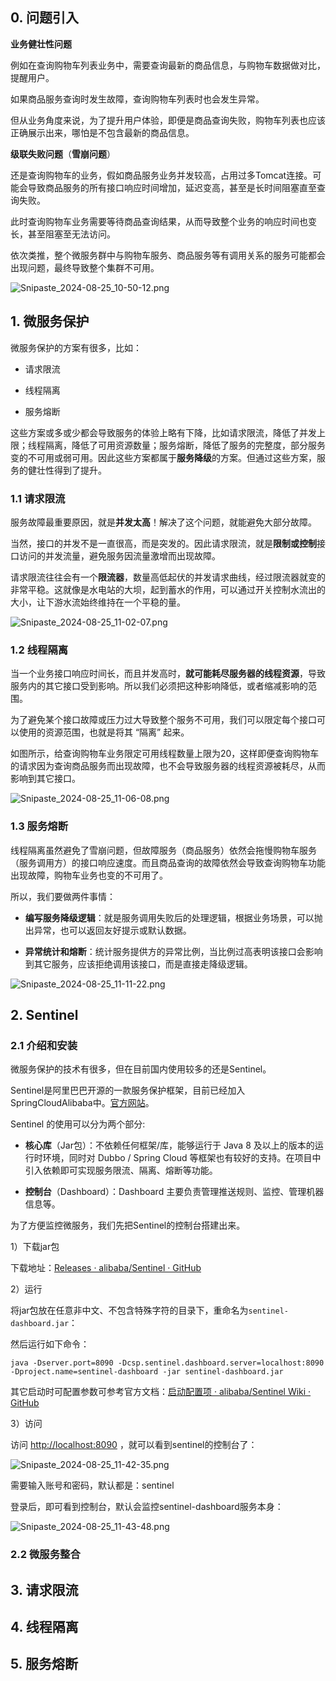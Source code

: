 ## 0. 问题引入

**业务健壮性问题**

例如在查询购物车列表业务中，需要查询最新的商品信息，与购物车数据做对比，提醒用户。

如果商品服务查询时发生故障，查询购物车列表时也会发生异常。

但从业务角度来说，为了提升用户体验，即便是商品查询失败，购物车列表也应该正确展示出来，哪怕是不包含最新的商品信息。

**级联失败问题**（**雪崩问题**）

还是查询购物车的业务，假如商品服务业务并发较高，占用过多Tomcat连接。可能会导致商品服务的所有接口响应时间增加，延迟变高，甚至是长时间阻塞直至查询失败。

此时查询购物车业务需要等待商品查询结果，从而导致整个业务的响应时间也变长，甚至阻塞至无法访问。

依次类推，整个微服务群中与购物车服务、商品服务等有调用关系的服务可能都会出现问题，最终导致整个集群不可用。

![Snipaste_2024-08-25_10-50-12.png](assets/d87c274b8c524f54badfdd38bc0dc8ac18bebc34.png)

## 1. 微服务保护

微服务保护的方案有很多，比如：

- 请求限流

- 线程隔离

- 服务熔断

这些方案或多或少都会导致服务的体验上略有下降，比如请求限流，降低了并发上限；线程隔离，降低了可用资源数量；服务熔断，降低了服务的完整度，部分服务变的不可用或弱可用。因此这些方案都属于**服务降级**的方案。但通过这些方案，服务的健壮性得到了提升。

### 1.1 请求限流

服务故障最重要原因，就是**并发太高**！解决了这个问题，就能避免大部分故障。

当然，接口的并发不是一直很高，而是突发的。因此请求限流，就是**限制或控制**接口访问的并发流量，避免服务因流量激增而出现故障。

请求限流往往会有一个**限流器**，数量高低起伏的并发请求曲线，经过限流器就变的非常平稳。这就像是水电站的大坝，起到蓄水的作用，可以通过开关控制水流出的大小，让下游水流始终维持在一个平稳的量。

![Snipaste_2024-08-25_11-02-07.png](assets/42fa529e3be51b42dd2acc69127fc958da692e87.png)

### 1.2 线程隔离

当一个业务接口响应时间长，而且并发高时，**就可能耗尽服务器的线程资源**，导致服务内的其它接口受到影响。所以我们必须把这种影响降低，或者缩减影响的范围。

为了避免某个接口故障或压力过大导致整个服务不可用，我们可以限定每个接口可以使用的资源范围，也就是将其 “隔离” 起来。

如图所示，给查询购物车业务限定可用线程数量上限为20，这样即便查询购物车的请求因为查询商品服务而出现故障，也不会导致服务器的线程资源被耗尽，从而影响到其它接口。

![Snipaste_2024-08-25_11-06-08.png](assets/f1acaaa5b52ef19ee4d6a7780769d2c17c4219f7.png)

### 1.3 服务熔断

线程隔离虽然避免了雪崩问题，但故障服务（商品服务）依然会拖慢购物车服务（服务调用方）的接口响应速度。而且商品查询的故障依然会导致查询购物车功能出现故障，购物车业务也变的不可用了。

所以，我们要做两件事情：

- **编写服务降级逻辑**：就是服务调用失败后的处理逻辑，根据业务场景，可以抛出异常，也可以返回友好提示或默认数据。

- **异常统计和熔断**：统计服务提供方的异常比例，当比例过高表明该接口会影响到其它服务，应该拒绝调用该接口，而是直接走降级逻辑。

![Snipaste_2024-08-25_11-11-22.png](assets/eb501c01aed0719b2153696865c339c1b3dce9b0.png)

## 2. Sentinel

### 2.1 介绍和安装

微服务保护的技术有很多，但在目前国内使用较多的还是Sentinel。

Sentinel是阿里巴巴开源的一款服务保护框架，目前已经加入SpringCloudAlibaba中。[官方网站](https://sentinelguard.io/zh-cn/)。

Sentinel 的使用可以分为两个部分:

- **核心库**（Jar包）：不依赖任何框架/库，能够运行于 Java 8 及以上的版本的运行时环境，同时对 Dubbo / Spring Cloud 等框架也有较好的支持。在项目中引入依赖即可实现服务限流、隔离、熔断等功能。

- **控制台**（Dashboard）：Dashboard 主要负责管理推送规则、监控、管理机器信息等。

为了方便监控微服务，我们先把Sentinel的控制台搭建出来。

1）下载jar包

下载地址：[Releases · alibaba/Sentinel · GitHub](https://github.com/alibaba/Sentinel/releases)

2）运行

将jar包放在任意非中文、不包含特殊字符的目录下，重命名为`sentinel-dashboard.jar`：

然后运行如下命令：

```
java -Dserver.port=8090 -Dcsp.sentinel.dashboard.server=localhost:8090 -Dproject.name=sentinel-dashboard -jar sentinel-dashboard.jar
```

其它启动时可配置参数可参考官方文档：[启动配置项 · alibaba/Sentinel Wiki · GitHub](https://github.com/alibaba/Sentinel/wiki/%E5%90%AF%E5%8A%A8%E9%85%8D%E7%BD%AE%E9%A1%B9)

3）访问

访问 [http://localhost:8090](http://localhost:8090) ，就可以看到sentinel的控制台了：

![Snipaste_2024-08-25_11-42-35.png](assets/f4ea4872cd5ea93ecbe1bf1f9cd47152728a0a68.png)

需要输入账号和密码，默认都是：sentinel

登录后，即可看到控制台，默认会监控sentinel-dashboard服务本身：

![Snipaste_2024-08-25_11-43-48.png](assets/8aa823a9f9505bc6788d67f433afb20c7579ef28.png)

### 2.2 微服务整合

## 3. 请求限流

## 4. 线程隔离

## 5. 服务熔断
